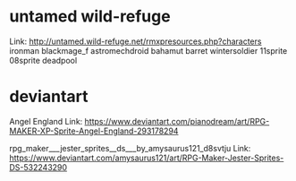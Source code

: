 # untamed wild-refuge
Link: http://untamed.wild-refuge.net/rmxpresources.php?characters
ironman
blackmage_f
astromechdroid
bahamut
barret
wintersoldier
11sprite
08sprite
deadpool

# deviantart
Angel England
Link: https://www.deviantart.com/pianodream/art/RPG-MAKER-XP-Sprite-Angel-England-293178294

rpg_maker___jester_sprites__ds___by_amysaurus121_d8svtju
Link: https://www.deviantart.com/amysaurus121/art/RPG-Maker-Jester-Sprites-DS-532243290